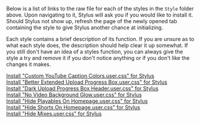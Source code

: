 Below is a list of links to the raw file for each of the styles in the `Style` folder above. Upon navigating to it, Stylus will ask you if you would like to install it. Should Stylus not show up, refresh the page of the newly opened tab containing the style to give Stylus another chance at initializing. 

Each style contains a brief description of its function. If you are unsure as to what each style does, the description should help clear it up somewhat. If you still don't have an idea of a styles function, you can always give the style a try and remove it if you don't notice anything or if you don't like the changes it makes.  

[Install "Custom YouTube Caption Colors.user.css" for Stylus](https://gitlab.com/___Neopolitan/CSS-Tweaks/-/raw/main/Stylus/youtube.com/Style/Custom%20YouTube%20Caption%20Colors.user.css)  
[Install "Better Extended Upload Progress Box.user.css" for Stylus](https://gitlab.com/___Neopolitan/CSS-Tweaks/-/raw/main/Stylus/youtube.com/Style/Better%20Extended%20Upload%20Progress%20Box.user.css)  
[Install "Dark Upload Progress Box Header.user.css" for Stylus](https://gitlab.com/___Neopolitan/CSS-Tweaks/-/raw/main/Stylus/youtube.com/Style/Dark%20Upload%20Progress%20Box%20Header.user.css)  
[Install "No Video Background Glow.user.css" for Stylus](https://gitlab.com/___Neopolitan/CSS-Tweaks/-/raw/main/Stylus/youtube.com/Style/No%20Video%20Background%20Glow.user.css)  
[Install "Hide Playables On Homepage.user.css" for Stylus](https://gitlab.com/___Neopolitan/CSS-Tweaks/-/raw/main/Stylus/youtube.com/Style/Hide%20Playables%20On%20Homepage.user.css)  
[Install "Hide Shorts On Homepage.user.css" for Stylus](https://gitlab.com/___Neopolitan/CSS-Tweaks/-/raw/main/Stylus/youtube.com/Style/Hide%20Shorts%20On%20Homepage.user.css)  
[Install "Hide Mixes.user.css" for Stylus](https://gitlab.com/___Neopolitan/CSS-Tweaks/-/raw/main/Stylus/youtube.com/Style/Hide%20Mixes.user.css)  
